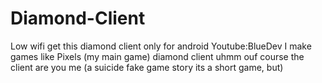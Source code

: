 # Diamond-Client
Low wifi get this diamond client only for android
Youtube:BlueDev
I make games like
Pixels (my main game)
diamond client uhmm ouf course the client
are you me (a suicide fake game story its a short game, but)
